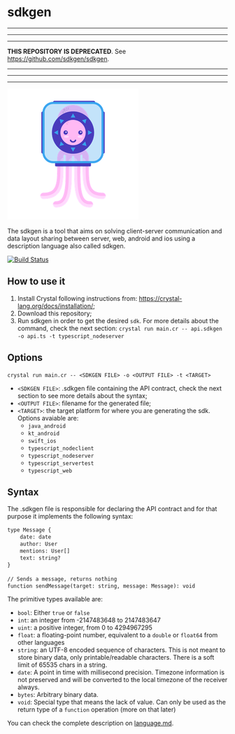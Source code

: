 # sdkgen 

---
---
---

**THIS REPOSITORY IS DEPRECATED**. See https://github.com/sdkgen/sdkgen.

---
---
---

![Zé Polvinho](assets/ze_polvinho_sdkgen_small.png)

The sdkgen is a tool that aims on solving client-server communication and data layout sharing between server, web, android and ios using a description language also called sdkgen.

[![Build Status](https://travis-ci.org/cubos/sdkgen.svg?branch=master)](https://travis-ci.org/cubos/sdkgen)

## How to use it

1) Install Crystal following instructions from: https://crystal-lang.org/docs/installation/;
2) Download this repository;
3) Run sdkgen in order to get the desired `sdk`. For more details about the command, check the next section:
`crystal run main.cr -- api.sdkgen -o api.ts -t typescript_nodeserver`

## Options

`crystal run main.cr -- <SDKGEN FILE> -o <OUTPUT FILE> -t <TARGET>`

- `<SDKGEN FILE>`: .sdkgen file containing the API contract, check the next section to see more details about the syntax;
- `<OUTPUT FILE>`: filename for the generated file;
- `<TARGET>`: the target platform for where you are generating the sdk. Options avaiable are:
    - `java_android`
    - `kt_android`
    - `swift_ios`
    - `typescript_nodeclient`
    - `typescript_nodeserver`
    - `typescript_servertest`
    - `typescript_web`

## Syntax

The .sdkgen file is responsible for declaring the API contract and for that purpose it implements the following syntax:

```
type Message {
    date: date
    author: User
    mentions: User[]
    text: string?
}

// Sends a message, returns nothing
function sendMessage(target: string, message: Message): void
```

The primitive types available are:

- `bool`: Either `true` or `false`
- `int`: an integer from -2147483648 to 2147483647
- `uint`: a positive integer, from 0 to 4294967295
- `float`: a floating-point number, equivalent to a `double` or `float64` from other languages
- `string`: an UTF-8 encoded sequence of characters. This is not meant to store binary data, only printable/readable characters. There is a soft limit of 65535 chars in a string.
- `date`: A point in time with millisecond precision. Timezone information is not preserved and will be converted to the local timezone of the receiver always.
- `bytes`: Arbitrary binary data.
- `void`: Special type that means the lack of value. Can only be used as the return type of a `function` operation (more on that later)

You can check the complete description on [language.md](language.md).

